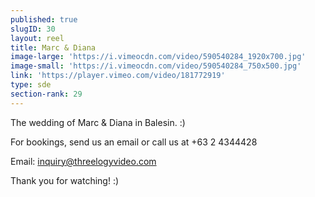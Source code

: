 ```yaml
---
published: true
slugID: 30
layout: reel
title: Marc & Diana
image-large: 'https://i.vimeocdn.com/video/590540284_1920x700.jpg'
image-small: 'https://i.vimeocdn.com/video/590540284_750x500.jpg'
link: 'https://player.vimeo.com/video/181772919'
type: sde
section-rank: 29
---
```

The wedding of Marc & Diana in Balesin. :)

For bookings, send us an email or call us at +63 2 4344428

Email: inquiry@threelogyvideo.com

Thank you for watching! :)
